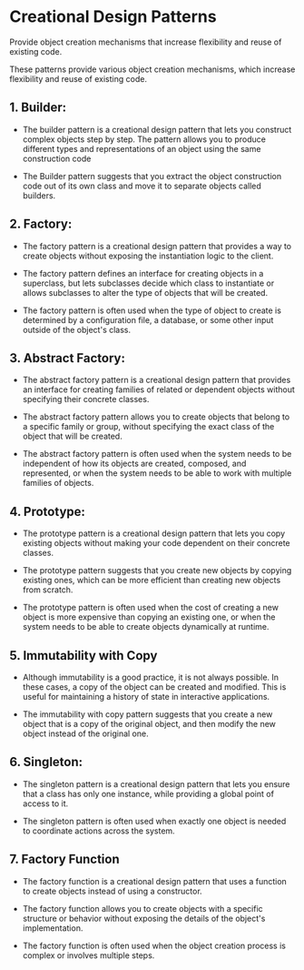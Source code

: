 # Creational Design Patterns 

Provide object creation mechanisms that increase flexibility and reuse of existing code.

These patterns provide various object creation mechanisms, which increase flexibility and reuse of existing code.

## 1. Builder: 

- The builder pattern is a creational design pattern that lets you construct complex objects step by step. The pattern allows you to produce different types and representations of an object using the same construction code

- The Builder pattern suggests that you extract the object construction code out of its own class and move it to separate objects called builders.

## 2. Factory: 

- The factory pattern is a creational design pattern that provides a way to create objects without exposing the instantiation logic to the client.

- The factory pattern defines an interface for creating objects in a superclass, but lets subclasses decide which class to instantiate or allows subclasses to alter the type of objects that will be created.

- The factory pattern is often used when the type of object to create is determined by a configuration file, a database, or some other input outside of the object's class.

## 3. Abstract Factory:

- The abstract factory pattern is a creational design pattern that provides an interface for creating families of related or dependent objects without specifying their concrete classes.

- The abstract factory pattern allows you to create objects that belong to a specific family or group, without specifying the exact class of the object that will be created.

- The abstract factory pattern is often used when the system needs to be independent of how its objects are created, composed, and represented, or when the system needs to be able to work with multiple families of objects.

## 4. Prototype:

- The prototype pattern is a creational design pattern that lets you copy existing objects without making your code dependent on their concrete classes.

- The prototype pattern suggests that you create new objects by copying existing ones, which can be more efficient than creating new objects from scratch.

- The prototype pattern is often used when the cost of creating a new object is more expensive than copying an existing one, or when the system needs to be able to create objects dynamically at runtime.

## 5. Immutability with Copy

- Although immutability is a good practice, it is not always possible. In these cases, a copy of the object can be created and modified. This is useful for maintaining a history of state in interactive applications.

- The immutability with copy pattern suggests that you create a new object that is a copy of the original object, and then modify the new object instead of the original one.

## 6. Singleton:

- The singleton pattern is a creational design pattern that lets you ensure that a class has only one instance, while providing a global point of access to it.

- The singleton pattern is often used when exactly one object is needed to coordinate actions across the system.

## 7. Factory Function

- The factory function is a creational design pattern that uses a function to create objects instead of using a constructor.

- The factory function allows you to create objects with a specific structure or behavior without exposing the details of the object's implementation.

- The factory function is often used when the object creation process is complex or involves multiple steps.
